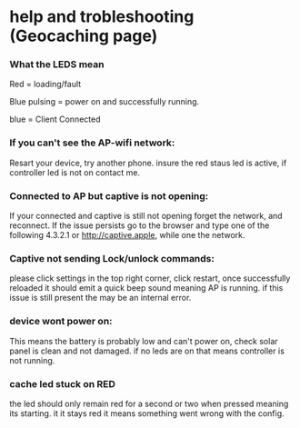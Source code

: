 # help and trobleshooting (Geocaching page)

### What the LEDS mean

Red = loading/fault

Blue pulsing = power on and successfully running.

blue = Client Connected


### If you can't see the AP-wifi network:
Resart your device, try another phone. insure the red staus led is active, if controller led is not on contact me.


### Connected to AP but captive is not opening:
If your connected and captive is still not opening forget the network, and reconnect. If the issue persists go to the browser and type one of the following 4.3.2.1 or http://captive.apple, while one the network.


### Captive not sending Lock/unlock commands:
please click settings in the top right corner, click restart, once successfully reloaded it should emit a quick beep sound meaning AP is running. if this issue is still present the may be an internal error. 

### device wont power on:
This means the battery is probably low and can't power on, check solar panel is clean and not damaged. if no leds are on that means controller is not running.

### cache led stuck on RED

the led should only remain red for a second or two when pressed meaning its starting. it it stays red it means something went wrong with the config. 
